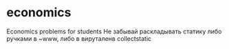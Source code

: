 # economics
Economics problems for students
Не забывай раскладывать статику либо ручками в ~www, либо в вируталенв collectstatic
